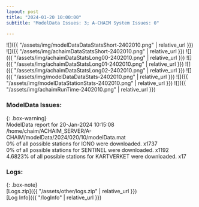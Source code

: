 ```yaml
---
layout: post
title: "2024-01-20 10:00:00"
subtitle: "ModelData Issues: 3; A-CHAIM System Issues: 0"

---
```


![]({{ "/assets/img/modelDataDataStatsShort-2402010.png" | relative_url }})
![]({{ "/assets/img/achaimDataStatsShort-2402010.png" | relative_url }})
![]({{ "/assets/img/achaimDataStatsLong00-2402010.png" | relative_url }})
![]({{ "/assets/img/achaimDataStatsLong01-2402010.png" | relative_url }})
![]({{ "/assets/img/achaimDataStatsLong02-2402010.png" | relative_url }})
![]({{ "/assets/img/modelDataDataStats-2402010.png" | relative_url }})
![]({{ "/assets/img/modelDataStationStats-2402010.png" | relative_url }})
![]({{ "/assets/img/achaimRunTime-2402010.png" | relative_url }})


### ModelData Issues:  
  
{: .box-warning}  
 ModelData report for 20-Jan-2024 10:15:08   
 /home/chaim/ACHAIM_SERVER/A-CHAIM/modelData/2024/020/10/modelData.mat   
 0% of all possible stations for IONO were downloaded. x1737   
 0% of all possible stations for SENTINEL were downloaded. x1192   
 4.6823% of all possible stations for KARTVERKET were downloaded. x17   
  


### Logs:  
  
{: .box-note}  
[Logs.zip]({{ "/assets/other/logs.zip" | relative_url }})  
[Log Info]({{ "/logInfo" | relative_url }})  
